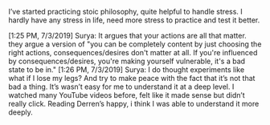 I’ve started practicing stoic philosophy, quite helpful to handle stress. I hardly have any stress in life, need more stress to practice and test it better.

[1:25 PM, 7/3/2019] Surya: It argues that your actions are all that matter. they argue a version of "you can be completely content by just choosing the right actions, consequences/desires don't matter at all. If you're influenced by consequences/desires, you're making yourself vulnerable, it's a bad state to be in."
[1:26 PM, 7/3/2019] Surya: I do thought experiments like what if I lose my legs? And try to make peace with the fact that it’s not that bad a thing.
It’s wasn’t easy for me to understand it at a deep level. I watched many YouTube videos before, felt like it made sense but didn’t really click. Reading Derren’s happy, i think I was able to understand it more deeply.